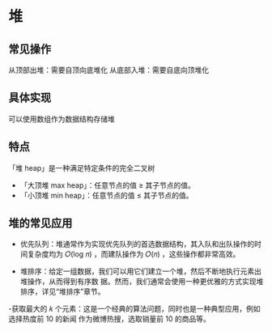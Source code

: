 # 堆

## 常见操作
从顶部出堆：需要自顶向底堆化
从底部入堆：需要自底向顶堆化


## 具体实现
可以使用数组作为数据结构存储堆


## 特点
「堆 heap」是一种满足特定条件的完全二叉树
- 「大顶堆 max heap」：任意节点的值 ≥ 其子节点的值。
- 「小顶堆 min heap」：任意节点的值 ≤ 其子节点的值。

## 堆的常见应用
- 优先队列：堆通常作为实现优先队列的首选数据结构，其入队和出队操作的时间复杂度均为 𝑂(log 𝑛)
，而建队操作为 𝑂(𝑛) ，这些操作都非常高效。

- 堆排序：给定一组数据，我们可以用它们建立一个堆，然后不断地执行元素出堆操作，从而得到有序数
据。然而，我们通常会使用一种更优雅的方式实现堆排序，详见“堆排序”章节。

-获取最大的 𝑘 个元素：这是一个经典的算法问题，同时也是一种典型应用，例如选择热度前 10 的新闻
作为微博热搜，选取销量前 10 的商品等。

